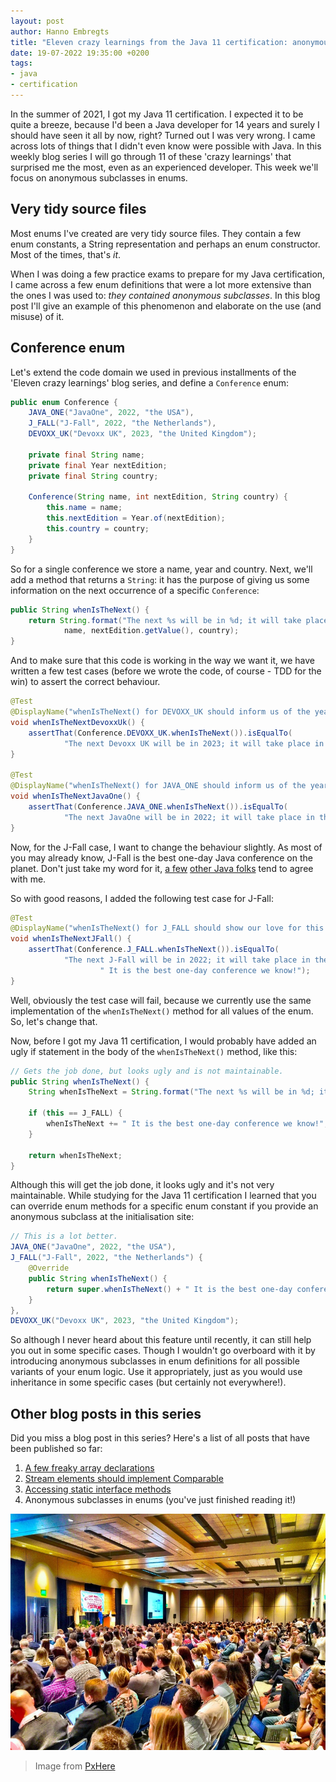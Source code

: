 ```yaml
---
layout: post
author: Hanno Embregts
title: "Eleven crazy learnings from the Java 11 certification: anonymous subclasses in enums (4/11)"
date: 19-07-2022 19:35:00 +0200
tags: 
- java
- certification
---
```

In the summer of 2021, I got my Java 11 certification. I expected it to be quite a breeze, because I'd been a Java developer for 14 years and surely I should have seen it all by now, right? Turned out I was very wrong. I came across lots of things that I didn't even know were possible with Java. In this weekly blog series I will go through 11 of these 'crazy learnings' that surprised me the most, even as an experienced developer. This week we'll focus on anonymous subclasses in enums.

## Very tidy source files

Most enums I've created are very tidy source files. They contain a few enum constants, a String representation and perhaps an enum constructor. Most of the times, that's *it*.

When I was doing a few practice exams to prepare for my Java certification, I came across a few enum definitions that were a lot more extensive than the ones I was used to: *they contained anonymous subclasses*. In this blog post I'll give an example of this phenomenon and elaborate on the use (and misuse) of it.

## Conference enum

Let's extend the code domain we used in previous installments of the 'Eleven crazy learnings' blog series, and define a `Conference` enum:

```java
public enum Conference {
    JAVA_ONE("JavaOne", 2022, "the USA"),
    J_FALL("J-Fall", 2022, "the Netherlands"),
    DEVOXX_UK("Devoxx UK", 2023, "the United Kingdom");

    private final String name;
    private final Year nextEdition;
    private final String country;

    Conference(String name, int nextEdition, String country) {
        this.name = name;
        this.nextEdition = Year.of(nextEdition);
        this.country = country;
    }
}
```

So for a single conference we store a name, year and country.
Next, we'll add a method that returns a `String`: it has the purpose of giving us some information on the next occurrence of a specific `Conference`:

```java
public String whenIsTheNext() {
    return String.format("The next %s will be in %d; it will take place in %s.",
            name, nextEdition.getValue(), country);
}
```

And to make sure that this code is working in the way we want it, we have written a few test cases (before we wrote the code, of course - TDD for the win) to assert the correct behaviour.

```java
@Test
@DisplayName("whenIsTheNext() for DEVOXX_UK should inform us of the year and place of the next Devoxx UK")
void whenIsTheNextDevoxxUk() {
    assertThat(Conference.DEVOXX_UK.whenIsTheNext()).isEqualTo(
            "The next Devoxx UK will be in 2023; it will take place in the United Kingdom.");
}

@Test
@DisplayName("whenIsTheNext() for JAVA_ONE should inform us of the year and place of the next JavaOne")
void whenIsTheNextJavaOne() {
    assertThat(Conference.JAVA_ONE.whenIsTheNext()).isEqualTo(
            "The next JavaOne will be in 2022; it will take place in the USA.");
}
```

Now, for the J-Fall case, I want to change the behaviour slightly.
As most of you may already know, J-Fall is the best one-day Java conference on the planet.
Don't just take my word for it, [a few](https://twitter.com/hansolo_/status/786514484017950720?s=20&t=xOYqkjOJXAOzd7cN2ai5Wg) [other Java folks](https://twitter.com/KoTurk77/status/1456174204525686789?s=20&t=qVlzQ4QBNymS4Ex1R6vpPQ) tend to agree with me.

So with good reasons, I added the following test case for J-Fall:

```java
@Test
@DisplayName("whenIsTheNext() for J_FALL should show our love for this fantastic conference!")
void whenIsTheNextJFall() {
    assertThat(Conference.J_FALL.whenIsTheNext()).isEqualTo(
            "The next J-Fall will be in 2022; it will take place in the Netherlands." +
                    " It is the best one-day conference we know!");
}
```

Well, obviously the test case will fail, because we currently use the same implementation of the `whenIsTheNext()` method for all values of the enum. So, let's change that. 

Now, before I got my Java 11 certification, I would probably have added an ugly if statement in the body of the `whenIsTheNext()` method, like this:

```java
// Gets the job done, but looks ugly and is not maintainable.
public String whenIsTheNext() {
    String whenIsTheNext = String.format("The next %s will be in %d; it will take place in %s.", name, nextEdition.getValue(), country);
    
    if (this == J_FALL) {
        whenIsTheNext += " It is the best one-day conference we know!";
    }
    
    return whenIsTheNext;
}
```

Although this will get the job done, it looks ugly and it's not very maintainable.
While studying for the Java 11 certification I learned that you can override enum methods for a specific enum constant if you provide an anonymous subclass at the initialisation site:

```java
// This is a lot better.
JAVA_ONE("JavaOne", 2022, "the USA"),
J_FALL("J-Fall", 2022, "the Netherlands") {
    @Override
    public String whenIsTheNext() {
        return super.whenIsTheNext() + " It is the best one-day conference we know!";
    }
},
DEVOXX_UK("Devoxx UK", 2023, "the United Kingdom");
```

So although I never heard about this feature until recently, it can still help you out in some specific cases.
Though I wouldn't go overboard with it by introducing anonymous subclasses in enum definitions for all possible variants of your enum logic.
Use it appropriately, just as you would use inheritance in some specific cases (but certainly not everywhere!).

## Other blog posts in this series

Did you miss a blog post in this series? Here's a list of all posts that have been published so far:

1. [A few freaky array declarations](/2022/06/28/eleven-crazy-learnings-initialising-arrays.html)
2. [Stream elements should implement Comparable](/2022/07/05/eleven-crazy-learnings-stream-elements-comparable.html)
3. [Accessing static interface methods](/2022/07/12/eleven-crazy-learnings-accessing-static-interface-methods.html)
4. Anonymous subclasses in enums (you've just finished reading it!)

![Conference](/images/blog/conference.jpg)
> Image from <a href="https://pxhere.com/nl/photo/489447">PxHere</a>